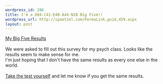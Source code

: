 ```yaml
--- 
wordpress_id: 286
title: I'm a O84-C41-E48-A44-N18 Big Five!!
wordpress_url: http://spaetzel.com/PermaLink,guid,459.aspx
layout: post
---
```

<a title="Your Big Five Results" href="http://www.outofservice.com/bigfive/results/?o=84&c=41&e=48&a=44&n=18">My
        Big Five Results</a>
        <br />
        <br />
        We were asked to fill out this survey for my psych class. Looks like the results seem
        to make sense for me.<br />
        I'm just hoping that I don't have the same results as every one else in the world.<br />
        <br />
        <a href="http://www.outofservice.com/bigfive/">Take the test yourself</a> and let
        me know if you get the same results.<img width="0" height="0" src="http://spaetzel.com/aggbug.ashx?id=459" />
